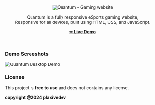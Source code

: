 <div align="center">
  

  <br />
  <br />
  <img src="./assets/img/Fav.png"

  <h2 align="center">Quantum - Gaming website</h2>

  Quantum is a fully responsive eSports gaming website, <br />Responsive for all devices, built using HTML, CSS, and JavaScript.

  <a href="https://plaxive.github.io/Quantum"><strong>➥ Live Demo</strong></a>

</div>

<br />

### Demo Screeshots

![Quantum Desktop Demo](../Live.png "Desktop Demo")


### License

This project is **free to use** and does not contains any license.

<strong align="center"> copyright @2024 plaxivedev</strong>